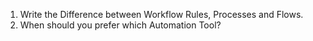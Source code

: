 1. Write the Difference between Workflow Rules, Processes and Flows.
2. When should you prefer which Automation Tool?